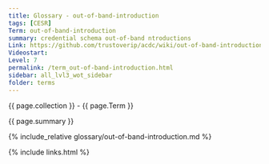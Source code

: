 ```yaml
---
title: Glossary - out-of-band-introduction
tags: [CESR]
Term: out-of-band-introduction
summary: credential schema out-of-band ntroductions
Link: https://github.com/trustoverip/acdc/wiki/out-of-band-introduction
Videostart: 
Level: 7
permalink: /term_out-of-band-introduction.html
sidebar: all_lvl3_wot_sidebar
folder: terms
---
```


{{ page.collection }} - {{ page.Term }}

   {{ page.summary }}

{% include_relative glossary/out-of-band-introduction.md %}

 {% include links.html %} 
